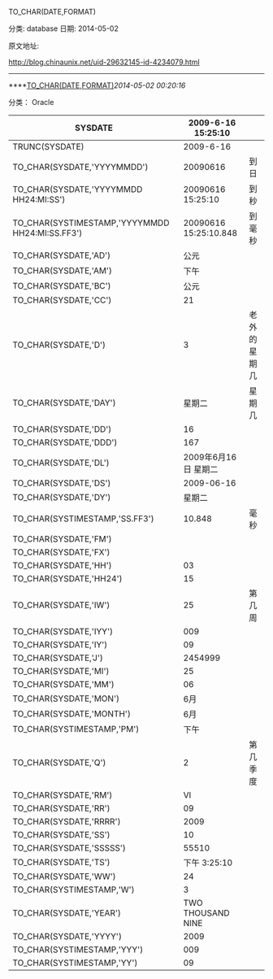 TO_CHAR(DATE,FORMAT)

分类: database
日期: 2014-05-02

原文地址: 

http://blog.chinaunix.net/uid-29632145-id-4234079.html

------

****[TO_CHAR(DATE,FORMAT)]()*2014-05-02 00:20:16*

分类： Oracle

| SYSDATE                                  | 2009-6-16 15:25:10    |        |
| ---------------------------------------- | --------------------- | ------ |
| TRUNC(SYSDATE)                           | 2009-6-16             |        |
| TO_CHAR(SYSDATE,'YYYYMMDD')              | 20090616              | 到日     |
| TO_CHAR(SYSDATE,'YYYYMMDD HH24:MI:SS')   | 20090616 15:25:10     | 到秒     |
| TO_CHAR(SYSTIMESTAMP,'YYYYMMDD HH24:MI:SS.FF3') | 20090616 15:25:10.848 | 到毫秒    |
| TO_CHAR(SYSDATE,'AD')                    | 公元                    |        |
| TO_CHAR(SYSDATE,'AM')                    | 下午                    |        |
| TO_CHAR(SYSDATE,'BC')                    | 公元                    |        |
| TO_CHAR(SYSDATE,'CC')                    | 21                    |        |
| TO_CHAR(SYSDATE,'D')                     | 3                     | 老外的星期几 |
| TO_CHAR(SYSDATE,'DAY')                   | 星期二                   | 星期几    |
| TO_CHAR(SYSDATE,'DD')                    | 16                    |        |
| TO_CHAR(SYSDATE,'DDD')                   | 167                   |        |
| TO_CHAR(SYSDATE,'DL')                    | 2009年6月16日 星期二        |        |
| TO_CHAR(SYSDATE,'DS')                    | 2009-06-16            |        |
| TO_CHAR(SYSDATE,'DY')                    | 星期二                   |        |
| TO_CHAR(SYSTIMESTAMP,'SS.FF3')           | 10.848                | 毫秒     |
| TO_CHAR(SYSDATE,'FM')                    |                       |        |
| TO_CHAR(SYSDATE,'FX')                    |                       |        |
| TO_CHAR(SYSDATE,'HH')                    | 03                    |        |
| TO_CHAR(SYSDATE,'HH24')                  | 15                    |        |
| TO_CHAR(SYSDATE,'IW')                    | 25                    | 第几周    |
| TO_CHAR(SYSDATE,'IYY')                   | 009                   |        |
| TO_CHAR(SYSDATE,'IY')                    | 09                    |        |
| TO_CHAR(SYSDATE,'J')                     | 2454999               |        |
| TO_CHAR(SYSDATE,'MI')                    | 25                    |        |
| TO_CHAR(SYSDATE,'MM')                    | 06                    |        |
| TO_CHAR(SYSDATE,'MON')                   | 6月                    |        |
| TO_CHAR(SYSDATE,'MONTH')                 | 6月                    |        |
| TO_CHAR(SYSTIMESTAMP,'PM')               | 下午                    |        |
| TO_CHAR(SYSDATE,'Q')                     | 2                     | 第几季度   |
| TO_CHAR(SYSDATE,'RM')                    | VI                    |        |
| TO_CHAR(SYSDATE,'RR')                    | 09                    |        |
| TO_CHAR(SYSDATE,'RRRR')                  | 2009                  |        |
| TO_CHAR(SYSDATE,'SS')                    | 10                    |        |
| TO_CHAR(SYSDATE,'SSSSS')                 | 55510                 |        |
| TO_CHAR(SYSDATE,'TS')                    | 下午 3:25:10            |        |
| TO_CHAR(SYSDATE,'WW')                    | 24                    |        |
| TO_CHAR(SYSTIMESTAMP,'W')                | 3                     |        |
| TO_CHAR(SYSDATE,'YEAR')                  | TWO THOUSAND NINE     |        |
| TO_CHAR(SYSDATE,'YYYY')                  | 2009                  |        |
| TO_CHAR(SYSTIMESTAMP,'YYY')              | 009                   |        |
| TO_CHAR(SYSTIMESTAMP,'YY')               | 09                    |        |